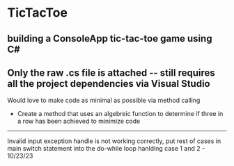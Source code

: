 # TicTacToe
building a ConsoleApp tic-tac-toe game using C#
-----
Only the raw .cs file is attached -- still requires all the project dependencies via Visual Studio
-----
Would love to make code as minimal as possible via method calling 
  - Create a method that uses an algebreic function to determine if three in a row has been achieved to minimize code
-----
Invalid input exception handle is not working correctly, put rest of cases in main switch statement into the do-while loop hanlding case 1 and 2 - 10/23/23
